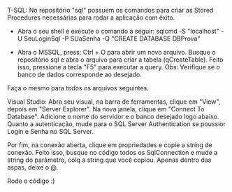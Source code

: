 T-SQL:
No repositório "sql" possuem os comandos para criar as Stored Procedures necessárias para rodar a aplicação com êxito.

- Abra o seu shell e execute o comando a seguir:
sqlcmd -S "localhost" -U SeuLoginSql -P SUaSenha -Q "CREATE DATABASE DBProva"

- Abra o MSSQL, press: Ctrl + O para abrir um novo arquivo. Busque o repositório sql e abra o arquivo para criar a tabela (qCreateTable). Feito isso, pressione a tecla "F5" para executar a query.
Obs: Verifique se o banco de dados corresponde ao desejado.

Faça o mesmo para todos os arquivos seguintes.


Visual Studio:
Abra seu visual, na barra de ferramentas, clique em "View", depois em "Server Explorer".
Na nova janela, clique em "Connect To Database". Adicione o nome do servidor e o banco desejado logo abaixo.
Quanto a autenticação, mude para o SQL Server Authentication se poussior Login e Senha no SQL Server.

Por fim, na conexão aberta, clique em propriedades e copie a string de conexão. Feito isso, busque no código todos os SqlConnection e mude a string do parâmetro, colq a string que você copiou. Apenas dentro das aspas, deixe o @.


Rode o código :)
